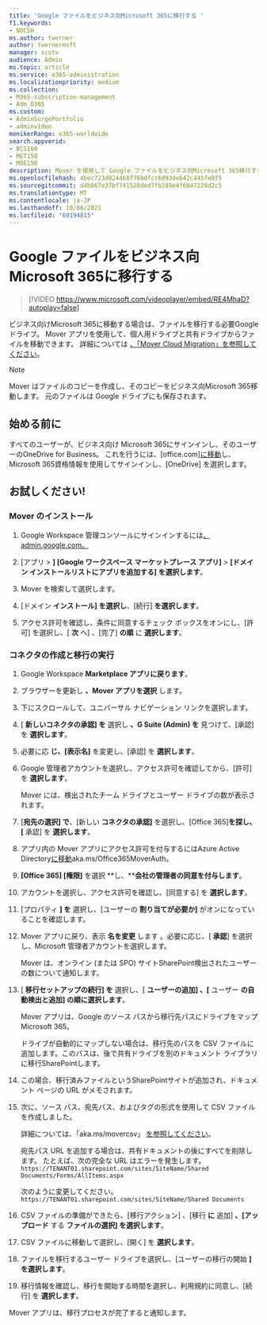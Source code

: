 ```yaml
---
title: 'Google ファイルをビジネス向Microsoft 365に移行する '
f1.keywords:
- NOCSH
ms.author: twerner
author: twernermsft
manager: scotv
audience: Admin
ms.topic: article
ms.service: o365-administration
ms.localizationpriority: medium
ms.collection:
- M365-subscription-management
- Adm_O365
ms.custom:
- AdminSurgePortfolio
- adminvideo
monikerRange: o365-worldwide
search.appverid:
- BCS160
- MET150
- MOE150
description: Mover を使用して Google ファイルをビジネス向Microsoft 365移行する方法について説明します。
ms.openlocfilehash: 4bec723d024468f76bdfcc60934eb42c445fe0f5
ms.sourcegitcommit: d4b867e37bf741528ded7fb289e4f6847228d2c5
ms.translationtype: MT
ms.contentlocale: ja-JP
ms.lasthandoff: 10/06/2021
ms.locfileid: "60194815"
---
```

# <a name="migrate-google-files-to-microsoft-365-for-business"></a>Google ファイルをビジネス向Microsoft 365に移行する 

> [!VIDEO https://www.microsoft.com/videoplayer/embed/RE4MhaD?autoplay=false]

ビジネス向けMicrosoft 365に移動する場合は、ファイルを移行する必要Google ドライブ。 Mover アプリを使用して、個人用ドライブと共有ドライブからファイルを移動できます。 詳細については [、「Mover Cloud Migration」を参照してください](/sharepointmigration/mover-plan-migration)。

> [!NOTE]
> Mover はファイルのコピーを作成し、そのコピーをビジネス向Microsoft 365移動します。 元のファイルは Google ドライブにも保存されます。

## <a name="before-you-start"></a>始める前に

すべてのユーザーが、ビジネス向け Microsoft 365にサインインし、そのユーザーのOneDrive for Business。 これを行うには、[office.com][に移動](https://office.com)し、Microsoft 365資格情報を使用してサインインし、[OneDrive] を選択します。

## <a name="try-it"></a>お試しください!

### <a name="install-mover"></a>Mover のインストール

1. Google Workspace 管理コンソールにサインインするには[、admin.google.com。](https://admin.google.com)

1. [アプリ  >  **] [Google ワークスペース マーケットプレース アプリ]**  >  **[ドメイン インストールリストにアプリを追加する] を選択します**。

1. Mover を検索して選択します。

1. [ドメイン **インストール] を選択し**、[続行] **を選択します**。

1. アクセス許可を確認し、条件に同意するチェック ボックスをオンにし、[許可] を選択し、[ **次** へ] 、[完了] **の順** に **選択します**。

### <a name="create-connectors-and-run-the-migration"></a>コネクタの作成と移行の実行

1. Google Workspace **Marketplace アプリに戻ります**。
1. ブラウザーを更新し **、Mover アプリを選択** します。
1. 下にスクロールして、ユニバーサル ナビゲーション リンクを選択します。
1. [ **新しいコネクタの承認] を** 選択し **、G Suite (Admin) を** 見つけて、[承認] を **選択します**。
1. 必要に応 **じ、[表示名]** を変更し、[承認] を **選択します**。
1. Google 管理者アカウントを選択し、アクセス許可を確認してから、[許可] を **選択します**。

    Mover には、検出されたチーム ドライブとユーザー ドライブの数が表示されます。 

1. [**宛先の選択] で**、[新しい **コネクタの承認]** を選択し、[Office 365]**を探し、[** 承認] を **選択します**。
1. アプリ内の Mover アプリにアクセス許可を付与するにはAzure Active Directory[に移動](https://aka.ms/Office365MoverAuth)aka.ms/Office365MoverAuth。
1. **[Office 365] [権限]** を選択 **し、****会社の管理者の同意を付与します**。
1. アカウントを選択し、アクセス許可を確認し、[同意する] を **選択します**。
1. [プロパティ **] を** 選択し、[ユーザーの **割り当てが必要か]** がオンになっていることを確認します。
1. Mover アプリに戻り、表示 **名を変更** します 。必要に応じ、[ **承認**] を選択し、Microsoft 管理者アカウントを選択します。

    Mover は、オンライン (または SPO) サイトSharePoint検出されたユーザーの数について通知します。
1. [ **移行セットアップの続行] を** 選択し、[ **ユーザーの追加] 、[** ユーザー **の自動検出と追加] の順に選択します**。

    Mover アプリは、Google のソース パスから移行先パスにドライブをマップMicrosoft 365。 

    ドライブが自動的にマップしない場合は、移行先のパスを CSV ファイルに追加します。このパスは、後で共有ドライブを別のドキュメント ライブラリに移行SharePointします。 

1. この場合、移行済みファイルというSharePointサイトが追加され、ドキュメント ページの URL がメモされます。 
1. 次に、ソース パス、宛先パス、およびタグの形式を使用して CSV ファイルを作成しました。 

    詳細については、「aka.ms/movercsv」 [を参照してください](/sharepointmigration/mover-create-migration-csv)。

    宛先パス URL を追加する場合は、共有ドキュメントの後にすべてを削除します。 たとえば、次の完全な URL はエラーを発生します。`https://TENANT01.sharepoint.com/sites/SiteName/Shared Documents/Forms/AllItems.aspx`

    次のように変更してください。`https://TENANT01.sharepoint.com/sites/SiteName/Shared Documents`

1. CSV ファイルの準備ができたら、[移行アクション] 、[移行 **に** 追加] **、[アップロード** する **ファイルの選択] を選択します**。
1. CSV ファイルに移動して選択し、[開く] を **選択します**。
1. ファイルを移行するユーザー ドライブを選択し、[ユーザーの移行の開始 **] を選択します**。
1. 移行情報を確認し、移行を開始する時間を選択し、利用規約に同意し、[続行] を **選択します**。

Mover アプリは、移行プロセスが完了すると通知します。